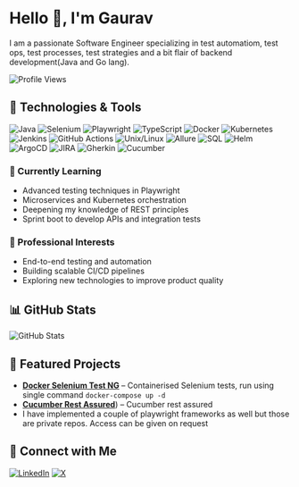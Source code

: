 # Hello 👋, I'm Gaurav

I am a passionate Software Engineer specializing in test automatiom, test ops, test processes, test strategies and a bit flair of backend development(Java and Go lang). 

![Profile Views](https://komarev.com/ghpvc/?username=gauravrajput44&color=blue&style=flat)

## 🔧 Technologies & Tools
![Java](https://img.shields.io/badge/Java-ED8B00?style=for-the-badge&logo=java&logoColor=white)
![Selenium](https://img.shields.io/badge/Selenium-43B02A?style=for-the-badge&logo=selenium&logoColor=white)
![Playwright](https://img.shields.io/badge/Playwright-2D2E83?style=for-the-badge&logo=playwright&logoColor=white)
![TypeScript](https://img.shields.io/badge/TypeScript-007ACC?style=for-the-badge&logo=typescript&logoColor=white)
![Docker](https://img.shields.io/badge/Docker-2496ED?style=for-the-badge&logo=docker&logoColor=white)
![Kubernetes](https://img.shields.io/badge/Kubernetes-326CE5?style=for-the-badge&logo=kubernetes&logoColor=white)
![Jenkins](https://img.shields.io/badge/Jenkins-D24939?style=for-the-badge&logo=jenkins&logoColor=white)
![GitHub Actions](https://img.shields.io/badge/GitHub%20Actions-2088FF?style=for-the-badge&logo=github-actions&logoColor=white)
![Unix/Linux](https://img.shields.io/badge/Unix%2FLinux-000000?style=for-the-badge&logo=linux&logoColor=white)
![Allure](https://img.shields.io/badge/Allure-2B94B5?style=for-the-badge&logo=allure&logoColor=white)
![SQL](https://img.shields.io/badge/SQL-00618D?style=for-the-badge&logo=database&logoColor=white)
![Helm](https://img.shields.io/badge/Helm-0F1B2A?style=for-the-badge&logo=helm&logoColor=white)
![ArgoCD](https://img.shields.io/badge/ArgoCD-000000?style=for-the-badge&logo=argocd&logoColor=white)
![JIRA](https://img.shields.io/badge/JIRA-0052CC?style=for-the-badge&logo=jira&logoColor=white)
![Gherkin](https://img.shields.io/badge/Gherkin-4B4B4B?style=for-the-badge&logo=gherkin&logoColor=white)
![Cucumber](https://img.shields.io/badge/Cucumber-23D200?style=for-the-badge&logo=cucumber&logoColor=white)


### 🌱 Currently Learning
- Advanced testing techniques in Playwright
- Microservices and Kubernetes orchestration
- Deepening my knowledge of REST principles
- Sprint boot to develop APIs and integration tests

### 💼 Professional Interests
- End-to-end testing and automation
- Building scalable CI/CD pipelines
- Exploring new technologies to improve product quality

## 📊 GitHub Stats
![GitHub Stats](https://github-readme-stats.vercel.app/api?username=gauravrajput44&show_icons=true&theme=radical)

## 📌 Featured Projects
- [**Docker Selenium Test NG**](https://github.com/gauravrajput44/docker-container-testng-selenium) – Containerised Selenium tests, run using single command  `docker-compose up -d`
- [**Cucumber Rest Assured**](https://github.com/gauravrajput44/cucumber-restassured)) –  Cucumber rest assured
- I have implemented a couple of playwright frameworks as well but those are private repos. Access can be given on request

## 🤝 Connect with Me
[![LinkedIn](https://img.shields.io/badge/LinkedIn-blue?style=flat&logo=linkedin)](https://www.linkedin.com/in/gaurav-kumar-20)
[![X](https://img.shields.io/badge/X-000000?style=flat&logo=x&logoColor=white)](https://x.com/gauravkiet06)


